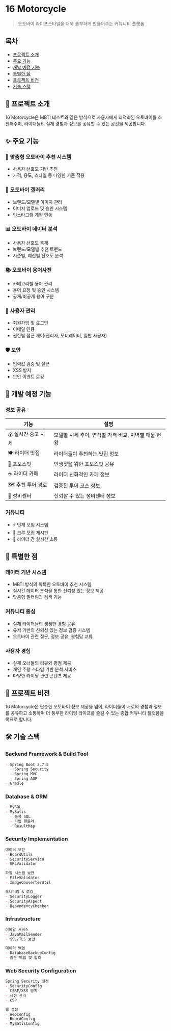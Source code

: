 # 16 Motorcycle

> 오토바이 라이프스타일을 더욱 풍부하게 만들어주는 커뮤니티 플랫폼

## 목차
- [프로젝트 소개](#-프로젝트-소개)
- [주요 기능](#-주요-기능)
- [개발 예정 기능](#-개발-예정-기능)
- [특별한 점](#-특별한-점)
- [프로젝트 비전](#-프로젝트-비전)
- [기술 스택](#-기술-스택)

## 📝 프로젝트 소개

16 Motorcycle은 MBTI 테스트와 같은 방식으로 사용자에게 최적화된 오토바이를 추천해주며, 라이더들의 실제 경험과 정보를 공유할 수 있는 공간을 제공합니다.

## ✨ 주요 기능

### 🎯 맞춤형 오토바이 추천 시스템
- 사용자 선호도 기반 추천
- 가격, 용도, 스타일 등 다양한 기준 적용

### 📸 오토바이 갤러리
- 브랜드/모델별 이미지 관리
- 이미지 업로드 및 승인 시스템
- 인스타그램 계정 연동

### 📊 오토바이 데이터 분석
- 사용자 선호도 통계
- 브랜드/모델별 추천 트렌드
- 시즌별, 예산별 선호도 분석

### 📚 오토바이 용어사전
- 카테고리별 용어 관리
- 용어 요청 및 승인 시스템
- 공개/비공개 용어 구분

### 🔐 사용자 관리
- 회원가입 및 로그인
- 이메일 인증
- 권한별 접근 제어(관리자, 모더레이터, 일반 사용자)

### 🛡️ 보안
- 입력값 검증 및 살균
- XSS 방지
- 보안 이벤트 로깅

## 🚀 개발 예정 기능

### 정보 공유
| 기능 | 설명 |
|------|------|
| 💰 실시간 중고 시세 | 모델별 시세 추이, 연식별 가격 비교, 지역별 매물 현황 |
| 🍽 라이더 맛집 | 라이더들이 추천하는 맛집 정보 |
| 📍 포토스팟 | 인생샷을 위한 포토스팟 공유 |
| ☕ 라이더 카페 | 라이더 친화적인 카페 정보 |
| 🗺 추천 투어 경로 | 검증된 투어 코스 정보 |
| 🔧 정비센터 | 신뢰할 수 있는 정비센터 정보 |

### 커뮤니티
- ⚡ 번개 모임 시스템
- 👥 크루 모집 게시판
- 💬 라이더 간 실시간 소통

## 🌟 특별한 점

### 데이터 기반 시스템
- MBTI 방식의 독특한 오토바이 추천 시스템
- 실시간 데이터 분석을 통한 신뢰성 있는 정보 제공
- 맞춤형 필터링과 검색 기능

### 커뮤니티 중심
- 실제 라이더들의 생생한 경험 공유
- 유저 기반의 신뢰성 있는 정보 검증 시스템
- 오토바이 관련 질문, 정보 공유, 경험담 교류

### 사용자 경험
- 실제 오너들의 리뷰와 평점 제공
- 개인 주행 스타일 기반 분석 서비스
- 다양한 라이딩 관련 콘텐츠 제공

## 💝 프로젝트 비전

16 Motorcycle은 단순한 오토바이 정보 제공을 넘어, 라이더들이 서로의 경험과 정보를 공유하고 소통하며 더 풍부한 라이딩 라이프를 즐길 수 있는 종합 커뮤니티 플랫폼을 목표로 합니다.

## 🛠 기술 스택

### Backend Framework & Build Tool
```markdown
- Spring Boot 2.7.5
  - Spring Security
  - Spring MVC
  - Spring AOP
- Gradle
```

### Database & ORM
```markdown
- MySQL
- MyBatis
  - 동적 SQL
  - 타입 핸들러
  - ResultMap
```

### Security Implementation
```markdown
데이터 보안
- BoardUtils
- SecurityService
- URLValidator

파일 시스템 보안
- FileValidator
- ImageConverterUtil

모니터링 & 로깅
- SecurityLogger
- SecurityAspect
- DependencyChecker
```

### Infrastructure
```markdown
이메일 서비스
- JavaMailSender
- SSL/TLS 보안

데이터 백업
- DatabaseBackupConfig
- 증분 백업 및 압축
```

### Web Security Configuration
```markdown
Spring Security 설정
- SecurityConfig
- CSRF/XSS 방지
- 세션 관리
- CSP

웹 설정
- WebConfig
- BoardConfig
- MyBatisConfig
```